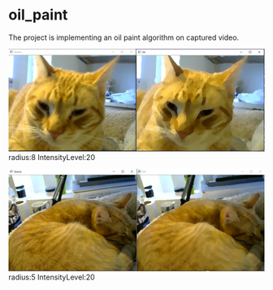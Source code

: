 # oil_paint

The project is implementing an oil paint algorithm on captured video.

![alt text](demo.png)
radius:8 IntensityLevel:20

![alt text](demo2.png)
radius:5 IntensityLevel:20


